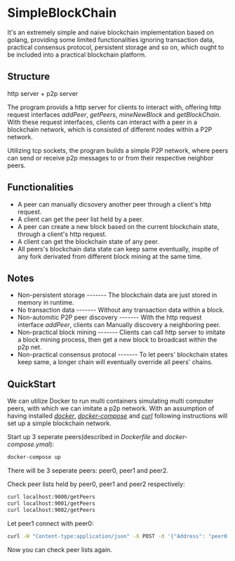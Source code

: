 # SimpleBlockChain
It's an extremely simple and naive blockchain implementation based on golang, providing some limited functionalities ignoring transaction data, practical consensus protocol, persistent storage and so on, which ought to be included into a practical blockchain platform.

## Structure
http server + p2p server

The program provids a http server for clients to interact with, offering http request interfaces
*addPeer*, *getPeers*, *mineNewBlock* and *getBlockChain*. With these request interfaces, clients can interact with a peer in a blockchain network, which is consisted of different nodes within a P2P network.

Utilizing tcp sockets, the program builds a simple P2P network, where peers can send or receive p2p messages to or from their respective neighbor peers. 

## Functionalities
- A peer can manually dicsovery another peer through a client's http request.
- A client can get the peer list held by a peer.
- A peer can create a new block based on the current blockchain state, through a client's http request.
- A client can get the blockchain state of any peer.
- All peers's blockchain data state can keep same eventually, inspite of any fork derivated from different block mining at the same time.

## Notes
- Non-persistent storage           -------  The blockchain data are just stored in memory in runtime.
- No transaction data              -------  Without any transaction data within a block.
- Non-automitic P2P peer discovery -------  With the http request interface *addPeer*, clients can Manually discovery a neighboring peer.
- Non-practical block mining       -------  Clients can call http server to imitate a block mining process, then get a new block to broadcast within the p2p net.
- Non-practical consensus protocal -------  To let peers' blockchain states keep same, a longer chain will eventually override all peers' chains.

## QuickStart
We can utilize Docker to run multi containers simulating multi computer peers, with which we can imitate a p2p network.
With an assumption of having installed [*docker*](https://www.docker.com/), [*docker-compose*](https://docs.docker.com/compose/) and [*curl*](https://curl.haxx.se/) following instructions will set up a simple blockchain network.

Start up 3 seperate peers(described in *Dockerfile* and *docker-compose.ymal*):
```bash
docker-compose up
```
There will be 3 seperate peers: peer0, peer1 and peer2.

Check peer lists held by peer0, peer1 and peer2 respectively:
```bash
curl localhost:9000/getPeers
curl localhost:9001/getPeers
curl localhost:9002/getPeers
```
Let peer1 connect with peer0:
```bash
curl -H "Content-type:application/json" -X POST -d '{"Address": "peer0:7676"}' localhost:9001/addPeer
```
Now you can check peer lists again.






